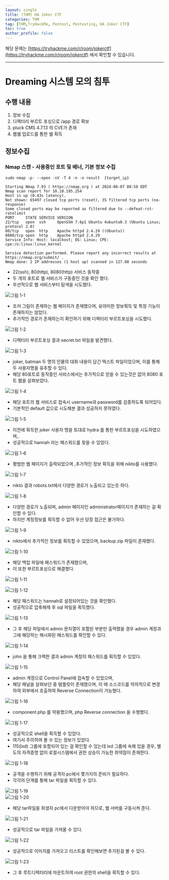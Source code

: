 ```yaml
---
layout: single
title: (THM) HA Joker CTF
categories: THM
tag: [THM,TryHackMe, Pentest, Pentesting, HA Joker CTF]
toc: true
author_profile: false
---
```


해당 문제는 [https://tryhackme.com/r/room/jokerctf](https://tryhackme.com/r/room/jokerctf) 에서 확인할 수 있습니다.

***

# Dreaming 시스템 모의 침투
## 수행 내용
1. 정보 수집
2. 디렉터리 부르트 포싱으로 /app 경로 확보
3. pluck CMS 4.7.13 의 CVE가 존재
4. 웹쉘 업로드를 통한 쉘 획득

## 정보수집
### Nmap 스캔 - 사용중인 포트 및 배너, 기본 정보 수집

```
sudo nmap -p- --open -sV -T 4 -n -o result  {target_ip}
```

```
Starting Nmap 7.93 ( https://nmap.org ) at 2024-08-07 08:58 EDT
Nmap scan report for 10.10.195.254
Host is up (0.43s latency).
Not shown: 65497 closed tcp ports (reset), 35 filtered tcp ports (no-response)
Some closed ports may be reported as filtered due to --defeat-rst-ratelimit
PORT     STATE SERVICE VERSION
22/tcp   open  ssh     OpenSSH 7.6p1 Ubuntu 4ubuntu0.3 (Ubuntu Linux; protocol 2.0)
80/tcp   open  http    Apache httpd 2.4.29 ((Ubuntu))
8080/tcp open  http    Apache httpd 2.4.29
Service Info: Host: localhost; OS: Linux; CPE: cpe:/o:linux:linux_kernel

Service detection performed. Please report any incorrect results at https://nmap.org/submit/ .
Nmap done: 2 IP addresses (1 host up) scanned in 127.00 seconds
```

- 22(ssh), 80(http), 8080(http) 서비스 동작중
- 두 개의 포트로 웹 서비스가 구동중인 것을 확인 했다.
- 우선적으로 웹 서비스부터 탐색을 시도했다.

![그림 1-1](/assets/image/write-up/thm/thm_HA%20Joker%20CTF/image.png)
- 조커 그림이 존재하는 웹 페이지가 존재했으며, 유의미한 정보획득 및 특정 기능이 존재하지는 않았다.
- 추가적인 경로가 존재하는지 확인하기 위해 디렉터리 부르트포싱을 시도했다.

![그림 1-2](/assets/image/write-up/thm/thm_HA%20Joker%20CTF/image-1.png)
- 디렉터리 부르트포싱 결과 secret.txt 파일을 발견했다.

![그림 1-3](/assets/image/write-up/thm/thm_HA%20Joker%20CTF/image-2.png)
- joker, batman 두 명의 인물의 대화 내용이 담긴 텍스트 파일이었으며, 이를 통해 두 사용자명을 유추할 수 있다.
- 해당 80포트로 동작중인 서비스에서는 추가적으로 얻을 수 있는것은 없어 8080 포트 웹을 살펴보았다.

![그림 1-4](/assets/image/write-up/thm/thm_HA%20Joker%20CTF/image-3.png)
- 해당 포트의 웹 서비스로 접속시 username과 password를 검증하도록 되어있다.
- 기본적인 default 값으로 시도해본 결과 성공하지 못하였다.

![그림 1-5](/assets/image/write-up/thm/thm_HA%20Joker%20CTF/image-4.png)
- 이전에 획득한 joker 사용자 명을 토대로 hydra 를 통한 부르트포싱을 시도하였으며,.
- 성공적으로 hannah 라는 패스워드를 찾을 수 있었다.

![그림 1-6](/assets/image/write-up/thm/thm_HA%20Joker%20CTF/image-5.png)
- 평범한 웹 페이지가 출력되었으며 ,추가적인 정보 획득을 위해 nikto를 사용했다.

![그림 1-7](/assets/image/write-up/thm/thm_HA%20Joker%20CTF/image-6.png)
- nikto 결과 robots.txt에서 다양한 경로가 노출되고 있는듯 하다.

![그림 1-8](/assets/image/write-up/thm/thm_HA%20Joker%20CTF/image-7.png)
- 다양한 경로가 노출되며, admin 페이지인 administrator페이지가 존재하는 걸 확인할 수 있다.
- 하지만 계정정보를 획득할 수 없어 우선 당장 접근은 불가하다.

![그림 1-9](/assets/image/write-up/thm/thm_HA%20Joker%20CTF/image-8.png)
- nikto에서 추가적인 정보를 획득할 수 있었으며, backup.zip 파일이 존재했다.

![그림 1-10](/assets/image/write-up/thm/thm_HA%20Joker%20CTF/image-9.png)
- 해당 백업 파일에 패스워드가 존재했으며,
- 이 또한 부르트포싱으로 해결했다.

![그림 1-11](/assets/image/write-up/thm/thm_HA%20Joker%20CTF/image-10.png)
<br>

![그림 1-12](/assets/image/write-up/thm/thm_HA%20Joker%20CTF/image-11.png)
- 해당 패스워드는  hannah로 설정되어있는 것을 확인했다.
- 성공적으로 압축해제 후 sql 파일을 획득했다.

![그림 1-13](/assets/image/write-up/thm/thm_HA%20Joker%20CTF/image-12.png)
- 그 후 해당 파일에서 admin 문자열이 포함된 부분만 출력했을 경우 admin 계정과 그에 해당하는 해시화된 패스워드를 확인할 수 있다.

![그림 1-14](/assets/image/write-up/thm/thm_HA%20Joker%20CTF/image-13.png)
- john 을 통해 크랙한 결과 admin 계정의 패스워드를 획득할 수 있었다.

![그림 1-15](/assets/image/write-up/thm/thm_HA%20Joker%20CTF/image-14.png)
- admin 계정으로 Control Panel에 접속할 수 있었으며,
- 해당 패널을 살펴보던 중 템플릿이 존재했으며, 이 때 소스코드를 악의적으로 변경하여 외부에서 호출하여 Reverse Connection이 가능했다.

![그림 1-16](/assets/image/write-up/thm/thm_HA%20Joker%20CTF/image-15.png)
- component.php 를 악용했으며, php Reverse connection 을 수행했다.

![그림 1-17](/assets/image/write-up/thm/thm_HA%20Joker%20CTF/image-16.png)
- 성공적으로 shell을 획득할 수 있었다.
- 여기서 주의하여 볼 수 있는 정보가 있었다.
- 115(lxd) 그룹에 포함되어 있는 걸 확인할 수 있는데 lxd 그룹에 속해 있을 경우, 별도의 자격증명 없이 로컬시스템에서 권한 상승이 가능한 취약점이 존재한다.

![그림 1-18](/assets/image/write-up/thm/thm_HA%20Joker%20CTF/image-17.png)
- 공격을 수행하기 위해 공격자 pc에서 몇가지의 준비가 필요하다.
- 각각의 단계를 통해 tar 파일을 획득할 수 있다.

![그림 1-19](/assets/image/write-up/thm/thm_HA%20Joker%20CTF/image-18.png)<br>
![그림 1-20](/assets/image/write-up/thm/thm_HA%20Joker%20CTF/image-19.png)
- 해당 tar파일을 희생자 pc에서 다운받아야 하므로, 웹 서버를 구동시켜 준다.

![그림 1-21](/assets/image/write-up/thm/thm_HA%20Joker%20CTF/image-20.png)
- 성공적으로 tar 파일을 가져올 수 있다.

![그림 1-22](/assets/image/write-up/thm/thm_HA%20Joker%20CTF/image-21.png)
- 성공적으로 이미지를 가져오고 리스트를 확인해보면 추가된걸 볼 수 있다.

![그림 1-23](/assets/image/write-up/thm/thm_HA%20Joker%20CTF/image-22.png)
- 그 후 루트디렉터리에 마운트하여 root 권한의 shell을 획득할 수 있다.
